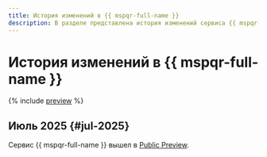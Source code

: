 ```yaml
---
title: История изменений в {{ mspqr-full-name }}
description: В разделе представлена история изменений сервиса {{ mspqr-name }}.
---
```


# История изменений в {{ mspqr-full-name }}

{% include [preview](../_includes/note-service-preview.md) %}

## Июль 2025 {#jul-2025}

Сервис {{ mspqr-full-name }} вышел в [Public Preview](../overview/concepts/launch-stages.md).
